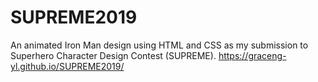# SUPREME2019
An animated Iron Man design using HTML and CSS as my submission to Superhero Character Design Contest (SUPREME). 
https://graceng-yl.github.io/SUPREME2019/
